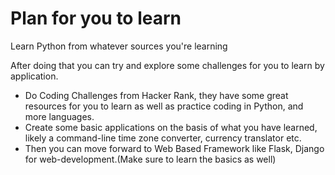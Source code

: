 # Plan for you to learn

Learn Python from whatever sources you're learning

After doing that you can try and explore some challenges for you to learn by application.

- Do Coding Challenges from Hacker Rank, they have some great resources for you to learn as well as practice coding in Python, and more languages.
- Create some basic applications on the basis of what you have learned, likely a command-line time zone converter, currency translator etc.
- Then you can move forward to Web Based Framework like Flask, Django for web-development.(Make sure to learn the basics as well)

